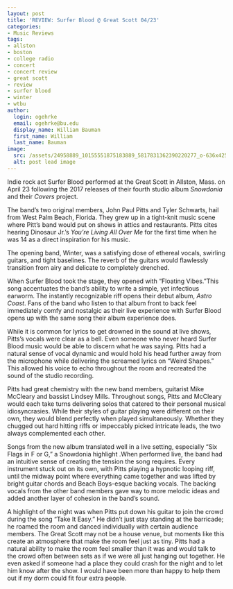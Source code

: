 ```yaml
---
layout: post
title: 'REVIEW: Surfer Blood @ Great Scott 04/23'
categories:
- Music Reviews
tags:
- allston
- boston
- college radio
- concert
- concert review
- great scott
- review
- surfer blood
- winter
- wtbu
author:
  login: ogehrke
  email: ogehrke@bu.edu
  display_name: William Bauman
  first_name: William
  last_name: Bauman
image:
  src: /assets/24958889_10155551875183889_5817831362390220277_o-636x425.jpg
  alt: post lead image
---
```

Indie rock act Surfer Blood performed at the Great Scott in Allston, Mass. on April 23 following the 2017 releases of their fourth studio album _Snowdonia_ and their _Covers_ project.

The band’s two original members, John Paul Pitts and Tyler Schwarts, hail from West Palm Beach, Florida. They grew up in a tight-knit music scene where Pitt’s band would put on shows in attics and restaurants. Pitts cites hearing Dinosaur Jr.’s _You’re Living All Over Me_ for the first time when he was 14 as a direct inspiration for his music.

The opening band, Winter, was a satisfying dose of ethereal vocals, swirling guitars, and tight baselines. The reverb of the guitars would flawlessly transition from airy and delicate to completely drenched.

When Surfer Blood took the stage, they opened with “Floating Vibes.”This song accentuates the band’s ability to write a simple, yet infectious earworm. The instantly recognizable riff opens their debut album, _Astro Coast_. Fans of the band who listen to that album front to back feel immediately comfy and nostalgic as their live experience with Surfer Blood opens up with the same song their album experience does.

While it is common for lyrics to get drowned in the sound at live shows, Pitts’s vocals were clear as a bell. Even someone who never heard Surfer Blood music would be able to discern what he was saying. Pitts had a natural sense of vocal dynamic and would hold his head further away from the microphone while delivering the screamed lyrics on “Weird Shapes.” This allowed his voice to echo throughout the room and recreated the sound of the studio recording.

Pitts had great chemistry with the new band members, guitarist Mike McCleary and bassist Lindsey Mills. Throughout songs, Pitts and McCleary would each take turns delivering solos that catered to their personal musical idiosyncrasies. While their styles of guitar playing were different on their own, they would blend perfectly when played simultaneously. Whether they chugged out hard hitting riffs or impeccably picked intricate leads, the two always complemented each other.

Songs from the new album translated well in a live setting, especially “Six Flags in F or G,” a Snowdonia highlight .When performed live, the band had an intuitive sense of creating the tension the song requires. Every instrument stuck out on its own, with Pitts playing a hypnotic looping riff, until the midway point where everything came together and was lifted by bright guitar chords and Beach Boys-esque backing vocals. The backing vocals from the other band members gave way to more melodic ideas and added another layer of cohesion in the band’s sound.

A highlight of the night was when Pitts put down his guitar to join the crowd during the song “Take It Easy.” He didn’t just stay standing at the barricade; he roamed the room and danced individually with certain audience members. The Great Scott may not be a house venue, but moments like this create an atmosphere that make the room feel just as tiny. Pitts had a natural ability to make the room feel smaller than it was and would talk to the crowd often between sets as if we were all just hanging out together. He even asked if someone had a place they could crash for the night and to let him know after the show. I would have been more than happy to help them out if my dorm could fit four extra people.